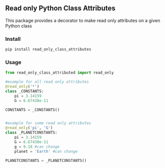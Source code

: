 ## Read only Python Class Attributes
This package provides a decorator to make read only attributes on a given
Python class

### Install
``` bash
pip install read_only_class_attributes
```

### Usage
``` python
from read_only_class_attributed import read_only

#example for all read only attributes
@read_only('*')
class _CONSTANTS:
    pi = 3.14159
    G = 6.67430e-11

CONSTANTS = _CONSTANTS()


#example for some read only attributes
@read_only('pi', 'G')
class _PLANETCONSTANTS:
    pi = 3.14159
    G = 6.67430e-11
    g = 9.18 #can change
    planet = 'Earth' #can change

PLANETCONSTANTS = _PLANETCONSTANTS()
```